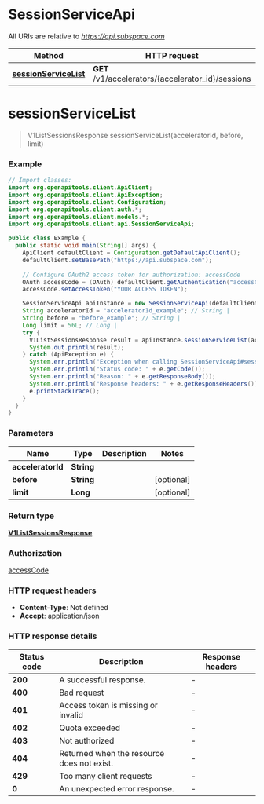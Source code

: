 # SessionServiceApi

All URIs are relative to *https://api.subspace.com*

Method | HTTP request | Description
------------- | ------------- | -------------
[**sessionServiceList**](SessionServiceApi.md#sessionServiceList) | **GET** /v1/accelerators/{accelerator_id}/sessions | 


<a name="sessionServiceList"></a>
# **sessionServiceList**
> V1ListSessionsResponse sessionServiceList(acceleratorId, before, limit)



### Example
```java
// Import classes:
import org.openapitools.client.ApiClient;
import org.openapitools.client.ApiException;
import org.openapitools.client.Configuration;
import org.openapitools.client.auth.*;
import org.openapitools.client.models.*;
import org.openapitools.client.api.SessionServiceApi;

public class Example {
  public static void main(String[] args) {
    ApiClient defaultClient = Configuration.getDefaultApiClient();
    defaultClient.setBasePath("https://api.subspace.com");
    
    // Configure OAuth2 access token for authorization: accessCode
    OAuth accessCode = (OAuth) defaultClient.getAuthentication("accessCode");
    accessCode.setAccessToken("YOUR ACCESS TOKEN");

    SessionServiceApi apiInstance = new SessionServiceApi(defaultClient);
    String acceleratorId = "acceleratorId_example"; // String | 
    String before = "before_example"; // String | 
    Long limit = 56L; // Long | 
    try {
      V1ListSessionsResponse result = apiInstance.sessionServiceList(acceleratorId, before, limit);
      System.out.println(result);
    } catch (ApiException e) {
      System.err.println("Exception when calling SessionServiceApi#sessionServiceList");
      System.err.println("Status code: " + e.getCode());
      System.err.println("Reason: " + e.getResponseBody());
      System.err.println("Response headers: " + e.getResponseHeaders());
      e.printStackTrace();
    }
  }
}
```

### Parameters

Name | Type | Description  | Notes
------------- | ------------- | ------------- | -------------
 **acceleratorId** | **String**|  |
 **before** | **String**|  | [optional]
 **limit** | **Long**|  | [optional]

### Return type

[**V1ListSessionsResponse**](V1ListSessionsResponse.md)

### Authorization

[accessCode](../README.md#accessCode)

### HTTP request headers

 - **Content-Type**: Not defined
 - **Accept**: application/json

### HTTP response details
| Status code | Description | Response headers |
|-------------|-------------|------------------|
**200** | A successful response. |  -  |
**400** | Bad request |  -  |
**401** | Access token is missing or invalid |  -  |
**402** | Quota exceeded |  -  |
**403** | Not authorized |  -  |
**404** | Returned when the resource does not exist. |  -  |
**429** | Too many client requests |  -  |
**0** | An unexpected error response. |  -  |

